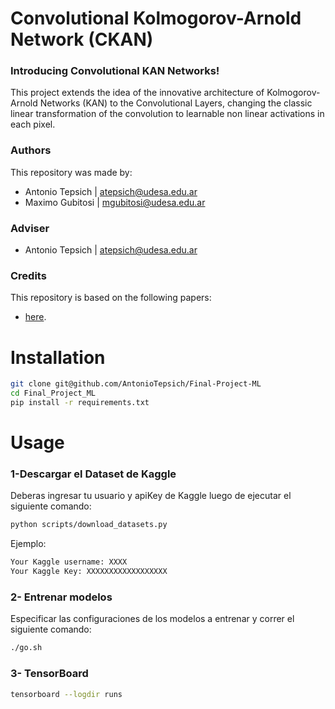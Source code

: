 # Convolutional Kolmogorov-Arnold Network (CKAN) 
### Introducing Convolutional KAN Networks!
This project extends the idea of the innovative architecture of Kolmogorov-Arnold Networks (KAN) to the Convolutional Layers, changing the classic linear transformation of the convolution to learnable non linear activations in each pixel. 
### Authors
This repository was made by:
 - Antonio Tepsich | atepsich@udesa.edu.ar 
 - Maximo Gubitosi | mgubitosi@udesa.edu.ar 
 <!-- - Antonio Tepsich | atepsich@udesa.edu.ar | [Twitter](https://twitter.com/antotepsich) | [LinkedIn](https://www.linkedin.com/in/antonio-tepsich/) -->
 
### Adviser
<!-- PONER LO DE TRINI -->
 - Antonio Tepsich | atepsich@udesa.edu.ar 


### Credits
This repository is based on the following papers:
<!-- PONER LISTADO DE PAPERS -->
 - [here](https://github.com/Blealtan/efficient-kan).


# Installation
```bash
git clone git@github.com/AntonioTepsich/Final-Project-ML
cd Final_Project_ML
pip install -r requirements.txt
```

# Usage
### 1-Descargar el Dataset de Kaggle
Deberas ingresar tu usuario y apiKey de Kaggle luego de ejecutar el siguiente comando:
```bash
python scripts/download_datasets.py
```

Ejemplo:
```bash
Your Kaggle username: XXXX
Your Kaggle Key: XXXXXXXXXXXXXXXXXX
```

### 2- Entrenar modelos
Especificar las configuraciones de los modelos a entrenar y correr el siguiente comando:
```bash
./go.sh
```

### 3- TensorBoard

```bash
tensorboard --logdir runs
```
